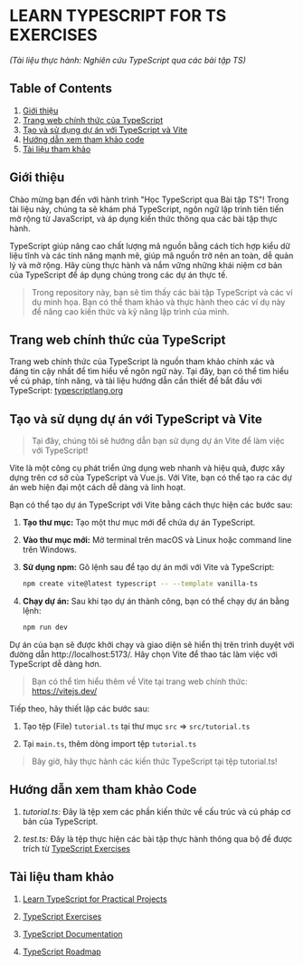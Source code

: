 # LEARN TYPESCRIPT FOR TS EXERCISES

_(Tài liệu thực hành: Nghiên cứu TypeScript qua các bài tập TS)_

## Table of Contents

1. [Giới thiệu](#giới-thiệu)
2. [Trang web chính thức của TypeScript](#trang-web-chính-thức-của-typescript)
3. [Tạo và sử dụng dự án với TypeScript và Vite](#tạo-và-sử-dụng-dự-án-với-typescript-và-vite)
4. [Hướng dẫn xem tham khảo code](#hướng-dẫn-xem-tham-khảo-code)
5. [Tài liệu tham khảo](#tài-liệu-tham-khảo)

## Giới thiệu

Chào mừng bạn đến với hành trình "Học TypeScript qua Bài tập TS"! Trong tài liệu này, chúng ta sẽ khám phá TypeScript, ngôn ngữ lập trình tiên tiến mở rộng từ JavaScript, và áp dụng kiến thức thông qua các bài tập thực hành.

TypeScript giúp nâng cao chất lượng mã nguồn bằng cách tích hợp kiểu dữ liệu tĩnh và các tính năng mạnh mẽ, giúp mã nguồn trở nên an toàn, dễ quản lý và mở rộng. Hãy cùng thực hành và nắm vững những khái niệm cơ bản của TypeScript để áp dụng chúng trong các dự án thực tế.

> Trong repository này, bạn sẽ tìm thấy các bài tập TypeScript và các ví dụ minh họa. Bạn có thể tham khảo và thực hành theo các ví dụ này để nâng cao kiến thức và kỹ năng lập trình của mình.

## Trang web chính thức của TypeScript

Trang web chính thức của TypeScript là nguồn tham khảo chính xác và đáng tin cậy nhất để tìm hiểu về ngôn ngữ này. Tại đây, bạn có thể tìm hiểu về cú pháp, tính năng, và tài liệu hướng dẫn cần thiết để bắt đầu với TypeScript: [typescriptlang.org](https://www.typescriptlang.org/)

## Tạo và sử dụng dự án với TypeScript và Vite

> Tại đây, chúng tôi sẽ hướng dẫn bạn sử dụng dự án Vite để làm việc với TypeScript!

Vite là một công cụ phát triển ứng dụng web nhanh và hiệu quả, được xây dựng trên cơ sở của TypeScript và Vue.js. Với Vite, bạn có thể tạo ra các dự án web hiện đại một cách dễ dàng và linh hoạt.

Bạn có thể tạo dự án TypeScript với Vite bằng cách thực hiện các bước sau:

1. **Tạo thư mục:** Tạo một thư mục mới để chứa dự án TypeScript.

2. **Vào thư mục mới:** Mở terminal trên macOS và Linux hoặc command line trên Windows.

3. **Sử dụng npm:** Gõ lệnh sau để tạo dự án mới với Vite và TypeScript:

   ```bash
   npm create vite@latest typescript -- --template vanilla-ts
   ```

4. **Chạy dự án:** Sau khi tạo dự án thành công, bạn có thể chạy dự án bằng lệnh:

    ```bash
   npm run dev
    ```

Dự án của bạn sẽ được khởi chạy và giao diện sẽ hiển thị trên trình duyệt với đường dẫn http://localhost:5173/.
Hãy chọn Vite để thao tác làm việc với TypeScript dễ dàng hơn.

> Bạn có thể tìm hiểu thêm về Vite tại trang web chính thức: https://vitejs.dev/

Tiếp theo, hãy thiết lập các bước sau:

1. Tạo tệp (File) `tutorial.ts` tại thư mục `src` => `src/tutorial.ts`

2. Tại `main.ts`, thêm dòng import tệp `tutorial.ts `

> Bây giờ, hãy thực hành các kiến thức TypeScript tại tệp tutorial.ts!

## Hướng dẫn xem tham khảo Code

1. _tutorial.ts:_ Đây là tệp xem các phần kiến thức về cấu trúc và cú pháp cơ bản của TypeScript.

2. _test.ts:_ Đây là tệp thực hiện các bài tập thực hành thông qua bộ đề được trích từ [TypeScript Exercises](https://typescript-exercises.github.io/)

## Tài liệu tham khảo

1. [Learn TypeScript for Practical Projects](https://www.freecodecamp.org/news/learn-typescript-for-practical-projects/?ref=dailydev)

2. [TypeScript Exercises](https://typescript-exercises.github.io/)

3. [TypeScript Documentation](https://www.typescriptlang.org/docs/)

4. [TypeScript Roadmap](https://roadmap.sh/typescript)
